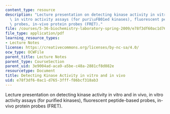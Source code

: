 ```yaml
---
content_type: resource
description: "Lecture presentation on detecting kinase activity in vitro and in vivo,\
  \ in vitro activity assays (for puri\uFB01ed kinases), fluorescent peptide-based\
  \ probes, in-vivo protein probes (FRET)."
file: /courses/5-36-biochemistry-laboratory-spring-2009/e78f3df60ac1d7653ffff86bcf318ab3_Slides6.pdf
file_type: application/pdf
learning_resource_types:
- Lecture Notes
license: https://creativecommons.org/licenses/by-nc-sa/4.0/
ocw_type: OCWFile
parent_title: Lecture Notes
parent_type: CourseSection
parent_uid: 3e9004ad-aca9-a5be-c48a-2881cf8d082e
resourcetype: Document
title: Detecting Kinase Activity in vitro and in vivo
uid: e78f3df6-0ac1-d765-3fff-f86bcf318ab3
---
```

Lecture presentation on detecting kinase activity in vitro and in vivo, in vitro activity assays (for puriﬁed kinases), fluorescent peptide-based probes, in-vivo protein probes (FRET).